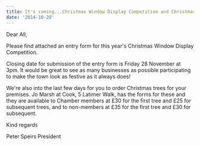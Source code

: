 ```yaml
---
title: It's coming...Christmas Window Display Competition and Christmas Trees
date: '2014-10-28'
---
```

Dear All,

Please find attached an entry form for this year's Christmas Window Display Competition.

Closing date for submission of the entry form is Friday 28 November at 3pm. It would be great to see as many businesses as possible participating to make the town look as festive as it always does!

We're also into the last few days for you to order Christmas trees for your premises. Jo Marsh at Cook, 5 Latimer Walk, has the forms for these and they are available to Chamber members at £30 for the first tree and £25 for subsequent trees, and to non-members at £35 for the first tree and £30 for subsequent.

Kind regards

Peter Speirs
President

